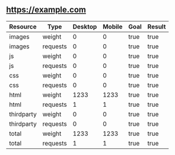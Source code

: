 ## https://example.com

| Resource | Type | Desktop | Mobile | Goal | Result |
| --- | --- | --- | --- | --- | --- |
| images | weight | 0 | 0 | true | true |
| images | requests | 0 | 0 | true | true |
| js | weight | 0 | 0 | true | true |
| js | requests | 0 | 0 | true | true |
| css | weight | 0 | 0 | true | true |
| css | requests | 0 | 0 | true | true |
| html | weight | 1233 | 1233 | true | true |
| html | requests | 1 | 1 | true | true |
| thirdparty | weight | 0 | 0 | true | true |
| thirdparty | requests | 0 | 0 | true | true |
| total | weight | 1233 | 1233 | true | true |
| total | requests | 1 | 1 | true | true |